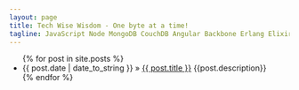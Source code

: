 ```yaml
---
layout: page
title: Tech Wise Wisdom - One byte at a time!
tagline: JavaScript Node MongoDB CouchDB Angular Backbone Erlang Elixir 
---
```

<ul class="posts">
  {% for post in site.posts %}
    <li><span>{{ post.date | date_to_string }}</span> &raquo; <a href="{{ BASE_PATH }}{{ post.url }}">{{ post.title }}</a>&nbsp;{{post.description}} </li>
  {% endfor %}
</ul>



